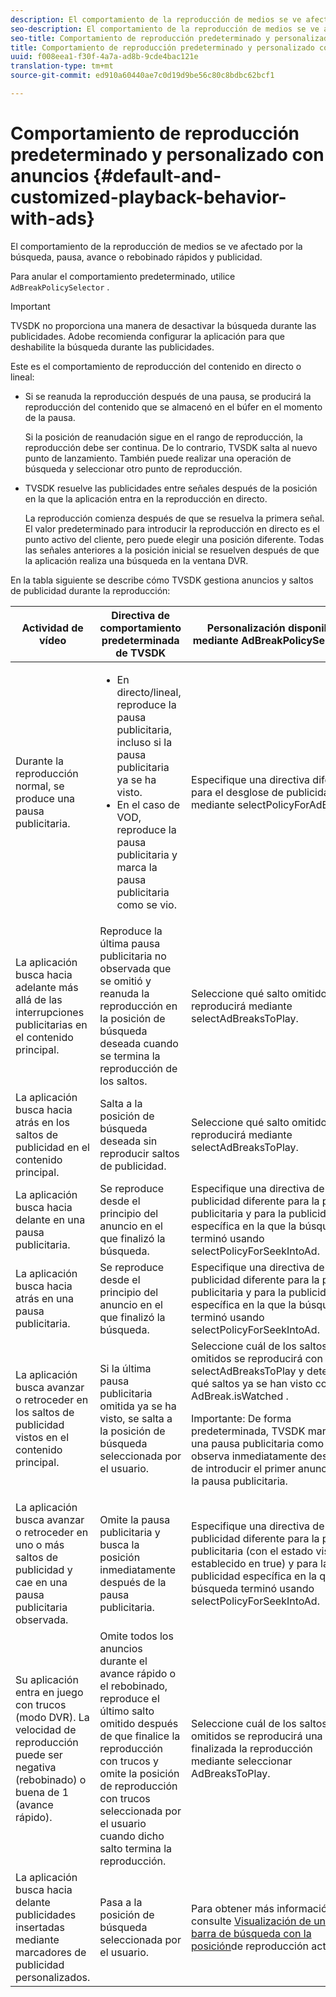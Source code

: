 ```yaml
---
description: El comportamiento de la reproducción de medios se ve afectado por la búsqueda, pausa, avance o rebobinado rápidos y publicidad.
seo-description: El comportamiento de la reproducción de medios se ve afectado por la búsqueda, pausa, avance o rebobinado rápidos y publicidad.
seo-title: Comportamiento de reproducción predeterminado y personalizado con anuncios
title: Comportamiento de reproducción predeterminado y personalizado con anuncios
uuid: f008eea1-f30f-4a7a-ad8b-9cde4bac121e
translation-type: tm+mt
source-git-commit: ed910a60440ae7c0d19d9be56c80c8bdbc62bcf1

---
```



# Comportamiento de reproducción predeterminado y personalizado con anuncios {#default-and-customized-playback-behavior-with-ads}

El comportamiento de la reproducción de medios se ve afectado por la búsqueda, pausa, avance o rebobinado rápidos y publicidad.

Para anular el comportamiento predeterminado, utilice `AdBreakPolicySelector` .

>[!IMPORTANT]
>
>TVSDK no proporciona una manera de desactivar la búsqueda durante las publicidades. Adobe recomienda configurar la aplicación para que deshabilite la búsqueda durante las publicidades.

Este es el comportamiento de reproducción del contenido en directo o lineal:

* Si se reanuda la reproducción después de una pausa, se producirá la reproducción del contenido que se almacenó en el búfer en el momento de la pausa.

   Si la posición de reanudación sigue en el rango de reproducción, la reproducción debe ser continua. De lo contrario, TVSDK salta al nuevo punto de lanzamiento. También puede realizar una operación de búsqueda y seleccionar otro punto de reproducción.
* TVSDK resuelve las publicidades entre señales después de la posición en la que la aplicación entra en la reproducción en directo.

   La reproducción comienza después de que se resuelva la primera señal. El valor predeterminado para introducir la reproducción en directo es el punto activo del cliente, pero puede elegir una posición diferente. Todas las señales anteriores a la posición inicial se resuelven después de que la aplicación realiza una búsqueda en la ventana DVR.

En la tabla siguiente se describe cómo TVSDK gestiona anuncios y saltos de publicidad durante la reproducción:

<table id="table_466538B1C2A646B89EB4F9AA111203BE"> 
 <thead> 
  <tr> 
   <th colname="col1" class="entry"> <b>Actividad de vídeo</b> </th> 
   <th colname="col2" class="entry"> <b>Directiva de comportamiento predeterminada de TVSDK</b> </th> 
   <th colname="col3" class="entry"><b>Personalización disponible mediante <span class="codeph"> AdBreakPolicySelector</b></span> </th> 
  </tr>
 </thead>
 <tbody> 
  <tr> 
   <td colname="col1"> Durante la reproducción normal, se produce una pausa publicitaria. </td> 
   <td colname="col2"> 
    <ul id="ul_10D2638676EA4ADDA718E61BD4FDC1D2"> 
     <li id="li_D5CC30F063934C738971E2E8AF00C137"> En directo/lineal, reproduce la pausa publicitaria, incluso si la pausa publicitaria ya se ha visto. </li> 
     <li id="li_D962C0938DA74186AE99D117E5A74E38">En el caso de VOD, reproduce la pausa publicitaria y marca la pausa publicitaria como se vio. </li> 
    </ul> </td> 
   <td colname="col3">Especifique una directiva diferente para el desglose de publicidad mediante <span class="codeph"> selectPolicyForAdBreak</span>. </td> 
  </tr> 
  <tr> 
   <td colname="col1"> La aplicación busca hacia adelante más allá de las interrupciones publicitarias en el contenido principal. </td> 
   <td colname="col2"> Reproduce la última pausa publicitaria no observada que se omitió y reanuda la reproducción en la posición de búsqueda deseada cuando se termina la reproducción de los saltos. </td> 
   <td colname="col3">Seleccione qué salto omitido se reproducirá mediante <span class="codeph"> selectAdBreaksToPlay</span>. </td> 
  </tr> 
  <tr> 
   <td colname="col1"> La aplicación busca hacia atrás en los saltos de publicidad en el contenido principal. </td> 
   <td colname="col2"> Salta a la posición de búsqueda deseada sin reproducir saltos de publicidad. </td> 
   <td colname="col3">Seleccione qué salto omitido se reproducirá mediante <span class="codeph"> selectAdBreaksToPlay</span>.                      </td> 
  </tr> 
  <tr> 
   <td colname="col1"> La aplicación busca hacia delante en una pausa publicitaria. </td> 
   <td colname="col2"> Se reproduce desde el principio del anuncio en el que finalizó la búsqueda. </td> 
   <td colname="col3">Especifique una directiva de publicidad diferente para la pausa publicitaria y para la publicidad específica en la que la búsqueda terminó usando <span class="codeph"> selectPolicyForSeekIntoAd</span>. </td> 
  </tr> 
  <tr> 
   <td colname="col1"> La aplicación busca hacia atrás en una pausa publicitaria. </td> 
   <td colname="col2"> Se reproduce desde el principio del anuncio en el que finalizó la búsqueda. </td> 
   <td colname="col3">Especifique una directiva de publicidad diferente para la pausa publicitaria y para la publicidad específica en la que la búsqueda terminó usando <span class="codeph"> selectPolicyForSeekIntoAd</span>. </td> 
  </tr> 
  <tr> 
   <td colname="col1"> La aplicación busca avanzar o retroceder en los saltos de publicidad vistos en el contenido principal. </td> 
   <td colname="col2"> Si la última pausa publicitaria omitida ya se ha visto, se salta a la posición de búsqueda seleccionada por el usuario. </td> 
   <td colname="col3">Seleccione cuál de los saltos omitidos se reproducirá con <span class="codeph"> selectAdBreaksToPlay</span> y determine qué saltos ya se han visto con <span class="codeph"> AdBreak.isWatched</span> . <p>Importante:  De forma predeterminada, TVSDK marca una pausa publicitaria como se observa inmediatamente después de introducir el primer anuncio en la pausa publicitaria. </p> </td> 
  </tr> 
  <tr> 
   <td colname="col1"> La aplicación busca avanzar o retroceder en uno o más saltos de publicidad y cae en una pausa publicitaria observada. </td> 
   <td colname="col2"> Omite la pausa publicitaria y busca la posición inmediatamente después de la pausa publicitaria. </td> 
   <td colname="col3">Especifique una directiva de publicidad diferente para la pausa publicitaria (con el estado visto establecido en true) y para la publicidad específica en la que la búsqueda terminó usando <span class="codeph"> selectPolicyForSeekIntoAd</span>. </td> 
  </tr> 
  <tr> 
   <td colname="col1"> Su aplicación entra en juego con trucos (modo DVR). La velocidad de reproducción puede ser negativa (rebobinado) o buena de 1 (avance rápido). </td> 
   <td colname="col2"> Omite todos los anuncios durante el avance rápido o el rebobinado, reproduce el último salto omitido después de que finalice la reproducción con trucos y omite la posición de reproducción con trucos seleccionada por el usuario cuando dicho salto termina la reproducción. </td> 
   <td colname="col3">Seleccione cuál de los saltos omitidos se reproducirá una vez finalizada la reproducción mediante <span class="codeph"> seleccionar AdBreaksToPlay</span>. </td> 
  </tr> 
  <tr> 
   <td colname="col1"> La aplicación busca hacia delante publicidades insertadas mediante marcadores de publicidad personalizados. </td> 
   <td colname="col2"> Pasa a la posición de búsqueda seleccionada por el usuario. </td> 
   <td colname="col3">Para obtener más información, consulte <a href="../../../tvsdk-3x-android-prog/android-3x-content-playback-options-android2/ui-configure/android-3x-ui-seek-scrub-bar-display.md" format="dita" scope="local"> Visualización de una barra de búsqueda con la posición</a>de reproducción actual. </td> 
  </tr> 
 </tbody> 
</table>

